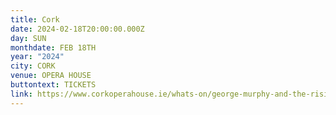 ```yaml
---
title: Cork
date: 2024-02-18T20:00:00.000Z
day: SUN
monthdate: FEB 18TH
year: "2024"
city: CORK
venue: OPERA HOUSE
buttontext: TICKETS
link: https://www.corkoperahouse.ie/whats-on/george-murphy-and-the-rising-sons/
---
```

